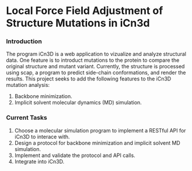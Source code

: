 # Local Force Field Adjustment of Structure Mutations in iCn3d

### Introduction

The program iCn3D is a web application to vizualize and analyze structural data. One feature is to introduct mutations to the protein to compare the original structure and mutant variant. Currently, the structure is processed using scap, a program to predict side-chain conformations, and render the results. This project seeks to add the following features to the iCn3D mutation analysis:

1. Backbone minimization.
2. Implicit solvent molecular dynamics (MD) simulation.

### Current Tasks

1. Choose a molecular simulation program to implement a RESTful API for iCn3D to interace with.
2. Design a protocol for backbone minimization and implicit solvent MD simulation.
3. Implement and validate the protocol and API calls.
4. Integrate into iCn3D. 
